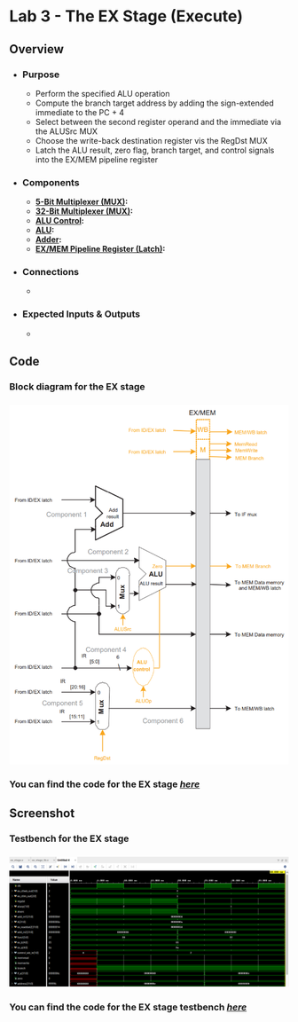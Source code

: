# Lab 3 - The EX Stage (Execute)

## Overview
- ### Purpose
  - Perform the specified ALU operation
  - Compute the branch target address by adding the sign-extended immediate to the PC + 4
  - Select between the second register operand and the immediate via the ALUSrc MUX
  - Choose the write-back destination register vis the RegDst MUX
  - Latch the ALU result, zero flag, branch target, and control signals into the EX/MEM pipeline register
- ### Components
  - [**5-Bit Multiplexer (MUX)**](https://github.com/fctanglao/ComputerArchitectureLabs/blob/main/Lab%203/mux_2x1_5bit.v)**:**
  - [**32-Bit Multiplexer (MUX)**](https://github.com/fctanglao/ComputerArchitectureLabs/blob/main/Lab%203/mux_2x1_32bit.v)**:**
  - [**ALU Control**](https://github.com/fctanglao/ComputerArchitectureLabs/blob/main/Lab%203/alu_control.v)**:**
  - [**ALU**](https://github.com/fctanglao/ComputerArchitectureLabs/blob/main/Lab%203/alu.v)**:**
  - [**Adder**](https://github.com/fctanglao/ComputerArchitectureLabs/blob/main/Lab%203/adder.v)**:**
  - [**EX/MEM Pipeline Register (Latch)**](https://github.com/fctanglao/ComputerArchitectureLabs/blob/main/Lab%203/ex_mem_latch.v)**:**
- ### Connections
  - 
- ### Expected Inputs & Outputs
  - 

## Code
### Block diagram for the EX stage
### ![Block diagram](https://github.com/fctanglao/ComputerArchitectureLabs/blob/main/Lab%203/ex%20stage%20block%20diagram.png)
### You can find the code for the EX stage [*here*](https://github.com/fctanglao/ComputerArchitectureLabs/blob/main/Lab%203/ex_stage.v)

## Screenshot
### Testbench for the EX stage
### ![Testbench](https://github.com/fctanglao/ComputerArchitectureLabs/blob/main/Lab%203/ex%20stage%20testbench.png)
### You can find the code for the EX stage testbench [*here*](https://github.com/fctanglao/ComputerArchitectureLabs/blob/main/Lab%203/ex_stage_tb.v)
